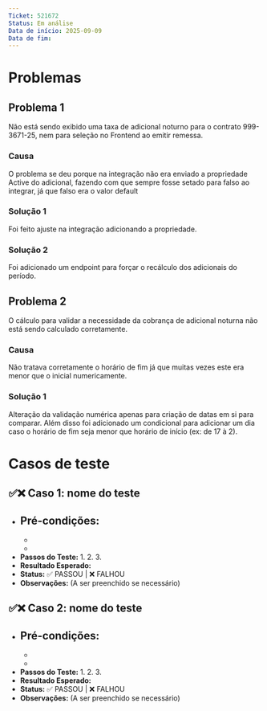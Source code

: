 ```yaml
---
Ticket: 521672
Status: Em análise
Data de início: 2025-09-09
Data de fim:
---
```

# Problemas
## Problema 1
Não está sendo exibido uma taxa de adicional noturno para o contrato 999-3671-25, nem para seleção no Frontend ao emitir remessa.
### Causa
O problema se deu porque na integração não era enviado a propriedade Active do adicional, fazendo com que sempre fosse setado para falso ao integrar, já que falso era o valor default
### Solução 1
Foi feito ajuste na integração adicionando a propriedade.

### Solução 2
Foi adicionado um endpoint para forçar o recálculo dos adicionais do período.

## Problema 2
O cálculo para validar a necessidade da cobrança de adicional noturna não está sendo calculado corretamente.
### Causa
Não tratava corretamente o horário de fim já que muitas vezes este era menor que o inicial numericamente.
### Solução 1
Alteração da validação numérica apenas para criação de datas em si para comparar. Além disso foi adicionado um condicional para adicionar um dia caso o horário de fim seja menor que horário de início (ex: de 17 à 2).
# Casos de teste

## ✅❌ Caso 1: nome do teste

- **Pré-condições:**
    - 
    - 
    - 
- **Passos do Teste:**
    1. 
    2. 
    3. 
- **Resultado Esperado:** 
- **Status:** ✅ PASSOU | ❌ FALHOU
- **Observações:** (A ser preenchido se necessário)

## ✅❌ Caso 2: nome do teste

- **Pré-condições:**
    - 
    - 
    - 
- **Passos do Teste:**
    1. 
    2. 
    3. 
- **Resultado Esperado:** 
- **Status:** ✅ PASSOU | ❌ FALHOU
- **Observações:** (A ser preenchido se necessário)

